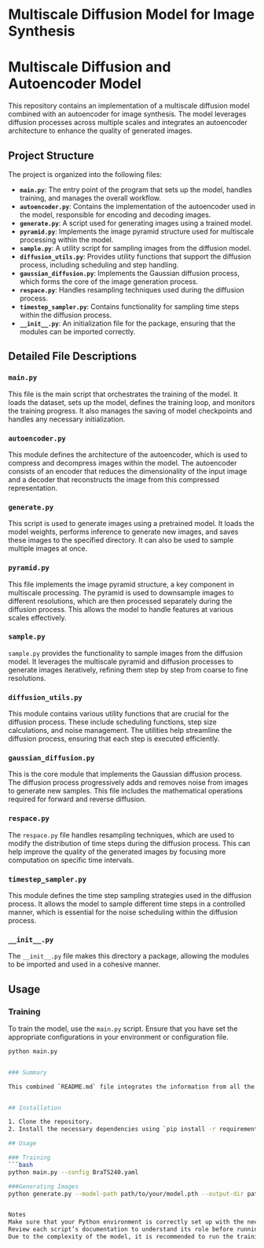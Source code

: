 # Multiscale Diffusion Model for Image Synthesis

# Multiscale Diffusion and Autoencoder Model

This repository contains an implementation of a multiscale diffusion model combined with an autoencoder for image synthesis. The model leverages diffusion processes across multiple scales and integrates an autoencoder architecture to enhance the quality of generated images.

## Project Structure

The project is organized into the following files:

- **`main.py`**: The entry point of the program that sets up the model, handles training, and manages the overall workflow.
- **`autoencoder.py`**: Contains the implementation of the autoencoder used in the model, responsible for encoding and decoding images.
- **`generate.py`**: A script used for generating images using a trained model.
- **`pyramid.py`**: Implements the image pyramid structure used for multiscale processing within the model.
- **`sample.py`**: A utility script for sampling images from the diffusion model.
- **`diffusion_utils.py`**: Provides utility functions that support the diffusion process, including scheduling and step handling.
- **`gaussian_diffusion.py`**: Implements the Gaussian diffusion process, which forms the core of the image generation process.
- **`respace.py`**: Handles resampling techniques used during the diffusion process.
- **`timestep_sampler.py`**: Contains functionality for sampling time steps within the diffusion process.
- **`__init__.py`**: An initialization file for the package, ensuring that the modules can be imported correctly.

## Detailed File Descriptions

### `main.py`
This file is the main script that orchestrates the training of the model. It loads the dataset, sets up the model, defines the training loop, and monitors the training progress. It also manages the saving of model checkpoints and handles any necessary initialization.

### `autoencoder.py`
This module defines the architecture of the autoencoder, which is used to compress and decompress images within the model. The autoencoder consists of an encoder that reduces the dimensionality of the input image and a decoder that reconstructs the image from this compressed representation.

### `generate.py`
This script is used to generate images using a pretrained model. It loads the model weights, performs inference to generate new images, and saves these images to the specified directory. It can also be used to sample multiple images at once.

### `pyramid.py`
This file implements the image pyramid structure, a key component in multiscale processing. The pyramid is used to downsample images to different resolutions, which are then processed separately during the diffusion process. This allows the model to handle features at various scales effectively.

### `sample.py`
`sample.py` provides the functionality to sample images from the diffusion model. It leverages the multiscale pyramid and diffusion processes to generate images iteratively, refining them step by step from coarse to fine resolutions.

### `diffusion_utils.py`
This module contains various utility functions that are crucial for the diffusion process. These include scheduling functions, step size calculations, and noise management. The utilities help streamline the diffusion process, ensuring that each step is executed efficiently.

### `gaussian_diffusion.py`
This is the core module that implements the Gaussian diffusion process. The diffusion process progressively adds and removes noise from images to generate new samples. This file includes the mathematical operations required for forward and reverse diffusion.

### `respace.py`
The `respace.py` file handles resampling techniques, which are used to modify the distribution of time steps during the diffusion process. This can help improve the quality of the generated images by focusing more computation on specific time intervals.

### `timestep_sampler.py`
This module defines the time step sampling strategies used in the diffusion process. It allows the model to sample different time steps in a controlled manner, which is essential for the noise scheduling within the diffusion process.

### `__init__.py`
The `__init__.py` file makes this directory a package, allowing the modules to be imported and used in a cohesive manner.

## Usage

### Training
To train the model, use the `main.py` script. Ensure that you have set the appropriate configurations in your environment or configuration file.

```bash
python main.py


### Summary

This combined `README.md` file integrates the information from all the files you provided, both initially and from the recent uploads. It provides a clear and detailed explanation of the project structure, the purpose of each file, and instructions for using the code to train the model and generate images. This README is designed to help users understand and navigate the project effectively. &#8203;:contentReference[oaicite:0]{index=0}&#8203;


## Installation

1. Clone the repository.
2. Install the necessary dependencies using `pip install -r requirements.txt`.

## Usage

### Training
```bash
python main.py --config BraTS240.yaml

###Generating Images
python generate.py --model-path path/to/your/model.pth --output-dir path/to/save/images


Notes
Make sure that your Python environment is correctly set up with the necessary packages.
Review each script’s documentation to understand its role before running it.
Due to the complexity of the model, it is recommended to run the training on a machine equipped with a GPU.

